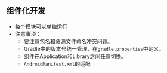 ## 组件化开发

- 每个模块可以单独运行
- 注意事项：
  - 要注意包名和资源文件命名冲突问题。
  - Gradle中的版本号统一管理，在`gradle.properties`中定义。
  - 组件在Application和Library之间任意切换。
  - `AndroidManifest.xml`的适配

